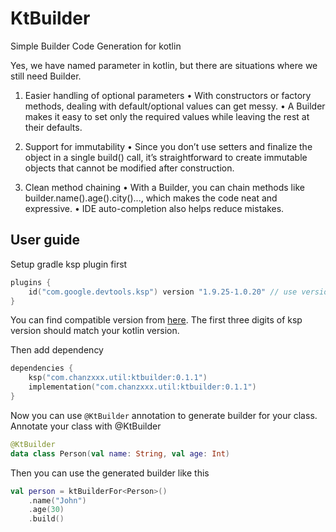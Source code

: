 # KtBuilder

Simple Builder Code Generation for kotlin

Yes, we have named parameter in kotlin, but there are situations where we still need Builder.

1. Easier handling of optional parameters
   •	With constructors or factory methods, dealing with default/optional values can get messy.
   •	A Builder makes it easy to set only the required values while leaving the rest at their defaults.


2. Support for immutability
   •	Since you don’t use setters and finalize the object in a single build() call, it’s straightforward to create immutable objects that cannot be modified after construction.


3. Clean method chaining
   •	With a Builder, you can chain methods like builder.name().age().city()..., which makes the code neat and expressive.
   •	IDE auto-completion also helps reduce mistakes.

## User guide

Setup gradle ksp plugin first
```kotlin
plugins {
    id("com.google.devtools.ksp") version "1.9.25-1.0.20" // use version compatible with your kotlin version
}
```

You can find compatible version from [here](https://github.com/google/ksp/releases).
The first three digits of ksp version should match your kotlin version.

Then add dependency
```kotlin
dependencies {
    ksp("com.chanzxxx.util:ktbuilder:0.1.1")
    implementation("com.chanzxxx.util:ktbuilder:0.1.1")
}
```

Now you can use `@KtBuilder` annotation to generate builder for your class.
Annotate your class with @KtBuilder
```kotlin
@KtBuilder
data class Person(val name: String, val age: Int)
```

Then you can use the generated builder like this 
```kotlin
val person = ktBuilderFor<Person>()
    .name("John")
    .age(30)
    .build()
```